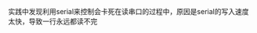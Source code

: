 <!--
 * @Author: linin00
 * @Date: 2022-11-14 21:48:46
 * @LastEditTime: 2022-11-14 21:49:58
 * @LastEditors: linin00
 * @Description: 
 * @FilePath: /lj/11.14/task3/README.md
 * 
-->
实践中发现利用serial来控制会卡死在读串口的过程中，原因是serial的写入速度太快，导致一行永远都读不完